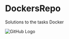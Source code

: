 # DockersRepo
Solutions to the tasks Docker

![GitHub Logo](https://www.droptica.com/sites/droptica.com/files/styles/blog_banner_image/public/2018-08/docker_codeception-07.jpg?itok=LvsfLy4z)



